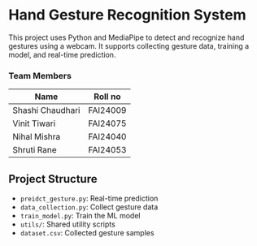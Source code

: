 # Hand Gesture Recognition System

This project uses Python and MediaPipe to detect and recognize hand gestures using a webcam. It supports collecting gesture data, training a model, and real-time prediction.

### Team Members
| Name                 | Roll no  |
|--------------------------|------|
| Shashi Chaudhari     | FAI24009 |
| Vinit Tiwari         | FAI24075 |
| Nihal Mishra         | FAI24040 |
| Shruti Rane          | FAI24053 |

## Project Structure
- `preidct_gesture.py`: Real-time prediction
- `data_collection.py`: Collect gesture data
- `train_model.py`: Train the ML model
- `utils/`: Shared utility scripts
- `dataset.csv`: Collected gesture samples

